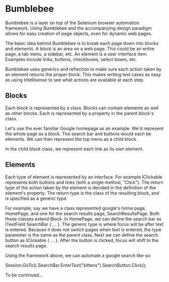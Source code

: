 Bumblebee
=========

Bumblebee is a layer on top of the Selenium browser automation framework. Using Bumblebee and the accompanying design paradigm allows for easy creation of page objects, even for dynamic web pages.

The basic idea behind Bumblebee is to break each page down into blocks and elements. A block is an area on a web page. This could be an entire page, a tab menu, a sidebar, etc. An element is a user interface item. Examples include links, buttons, checkboxes, select boxes, etc. 

Bumblebee uses generics and reflection to make sure each action taken by an element returns the proper block. This makes writing test cases as easy as using Intellisense to see what actions are available at each step.

Blocks
------

Each block is represented by a class. Blocks can contain elements as well as other blocks. Each is represented by a property in the parent block's class.

Let's use the ever familiar Google homepage as an example. We'd represent the whole page as a block. The search bar and buttons would each be elements. We can then represent the top menu as a child block.

In the child block class, we represent each link as its own element.

Elements
--------

Each type of element is represented by an interface. For example IClickable represents both buttons and links (with a single method, "Click"). The return type of the action taken by the element is decided in the definition of the element's property. The return type is the class of the resulting block, and is specified as a generic type.

For example, say we have a class represented google's home page, HomePage, and one for the search results page, SearchResultsPage. Both these classes extend Block. In HomePage, we can define the search bar as ITextField<HomePage> SearchBar { ... }. The generic type is where focus will be after text is entered. Because it does not switch pages when text is entered, the type parameter is the same as the parent class. Next we can define the search button as IClickable<SearchResultsPage> { ... }. After the button is clicked, focus will shift to the search results page.

Using the framework above, we can automate a google search like so:

Session.GoTo<HomePage>().SearchBar.EnterText("kittens").SearchButton.Click();

To be continued...